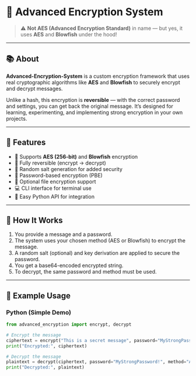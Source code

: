 # 🔐 Advanced Encryption System

> ⚠️ **Not AES (Advanced Encryption Standard)** in name — but yes, it uses **AES** and **Blowfish** under the hood!

---

## 📚 About

**Advanced-Encryption-System** is a custom encryption framework that uses real cryptographic algorithms like **AES** and **Blowfish** to securely encrypt and decrypt messages.

Unlike a hash, this encryption is **reversible** — with the correct password and settings, you can get back the original message. It’s designed for learning, experimenting, and implementing strong encryption in your own projects.

---

## 🔧 Features

- 🔐 Supports **AES (256-bit)** and **Blowfish** encryption
- 🔁 Fully reversible (encrypt → decrypt)
- 🧂 Random salt generation for added security
- 🔑 Password-based encryption (PBE)
- 📄 Optional file encryption support
- 💻 CLI interface for terminal use
- 🧪 Easy Python API for integration

---

## 🧠 How It Works

1. You provide a message and a password.
2. The system uses your chosen method (AES or Blowfish) to encrypt the message.
3. A random salt (optional) and key derivation are applied to secure the password.
4. You get a base64-encoded encrypted string.
5. To decrypt, the same password and method must be used.

---

## 🧪 Example Usage

### Python (Simple Demo)

```python
from advanced_encryption import encrypt, decrypt

# Encrypt the message
ciphertext = encrypt("This is a secret message", password="MyStrongPassword!", method="AES")
print("Encrypted:", ciphertext)

# Decrypt the message
plaintext = decrypt(ciphertext, password="MyStrongPassword!", method="AES")
print("Decrypted:", plaintext)
